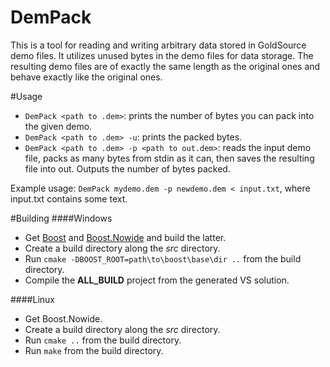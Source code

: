 DemPack
==========

This is a tool for reading and writing arbitrary data stored in GoldSource demo files.
It utilizes unused bytes in the demo files for data storage.
The resulting demo files are of exactly the same length as the original ones and behave exactly like the original ones.

#Usage
- `DemPack <path to .dem>`: prints the number of bytes you can pack into the given demo.
- `DemPack <path to .dem> -u`: prints the packed bytes.
- `DemPack <path to .dem> -p <path to out.dem>`: reads the input demo file, packs as many bytes from stdin as it can, then saves the resulting file into out. Outputs the number of bytes packed.

Example usage: `DemPack mydemo.dem -p newdemo.dem < input.txt`, where input.txt contains some text.

#Building
####Windows
- Get [Boost](http://www.boost.org/) and [Boost.Nowide](http://cppcms.com/files/nowide/html/) and build the latter.
- Create a build directory along the *src* directory.
- Run `cmake -DBOOST_ROOT=path\to\boost\base\dir ..` from the build directory.
- Compile the **ALL_BUILD** project from the generated VS solution.

####Linux
- Get Boost.Nowide.
- Create a build directory along the *src* directory.
- Run `cmake ..` from the build directory.
- Run `make` from the build directory.
